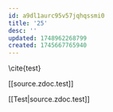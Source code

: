 ```yaml
---
id: a9dl1aurc95v57jqhqssmi0
title: '25'
desc: ''
updated: 1748962268799
created: 1745667765940
---
```


\cite{test}


[[source.zdoc.test]]

[[Test|source.zdoc.test]]
